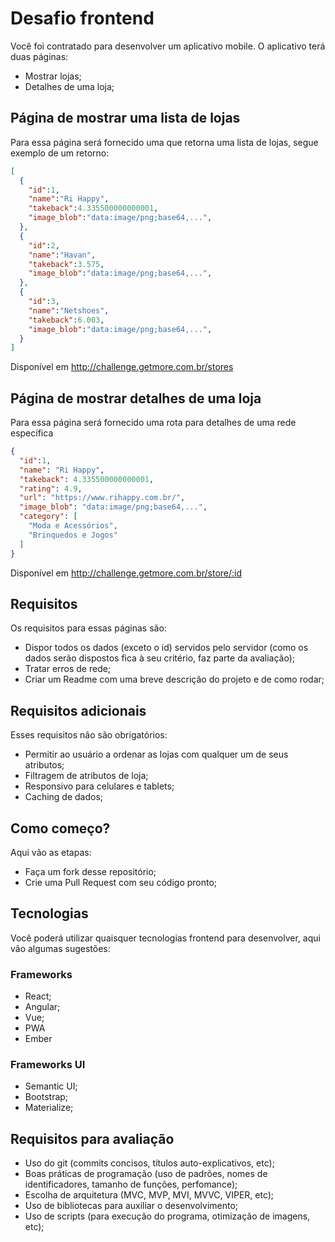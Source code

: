 # Desafio frontend    

Você foi contratado para desenvolver um aplicativo mobile. O aplicativo terá duas páginas:  

- Mostrar lojas;
- Detalhes de uma loja;

## Página de mostrar uma lista de lojas  
Para essa página será fornecido uma que retorna uma lista de lojas, segue exemplo de um retorno: 
```json  
[
  {
    "id":1,
    "name":"Ri Happy",
    "takeback":4.335500000000001,
    "image_blob":"data:image/png;base64,...",
  },
  {
    "id":2,
    "name":"Havan",
    "takeback":3.575,
    "image_blob":"data:image/png;base64,...",
  },
  {
    "id":3,
    "name":"Netshoes",
    "takeback":6.003,
    "image_blob":"data:image/png;base64,...",
  }
]
```
Disponível em http://challenge.getmore.com.br/stores

## Página de mostrar detalhes de uma loja 
Para essa página será fornecido uma rota para detalhes de uma rede específica
```json
{
  "id":1,
  "name": "Ri Happy",
  "takeback": 4.335500000000001,
  "rating": 4.9,
  "url": "https://www.rihappy.com.br/",
  "image_blob": "data:image/png;base64,...",
  "category": [
    "Moda e Acessórios",
    "Brinquedos e Jogos"
  ]
}
```
Disponível em http://challenge.getmore.com.br/store/:id

## Requisitos
Os requisitos para essas páginas são:
- Dispor todos os dados (exceto o id) servidos pelo servidor (como os dados serão dispostos fica à seu critério, faz parte da avaliação);
- Tratar erros de rede;
- Criar um Readme com uma breve descrição do projeto e de como rodar;

## Requisitos adicionais
Esses requisitos não são obrigatórios:
- Permitir ao usuário a ordenar as lojas com qualquer um de seus atributos;
- Filtragem de atributos de loja;
- Responsivo para celulares e tablets;
- Caching de dados;

## Como começo?
Aqui vão as etapas:
- Faça um fork desse repositório;
- Crie uma Pull Request com seu código pronto;

## Tecnologias
Você poderá utilizar quaisquer tecnologias frontend para desenvolver, aqui vão algumas sugestões:

### Frameworks
- React;
- Angular;
- Vue;
- PWA
- Ember

### Frameworks UI
- Semantic UI;
- Bootstrap;
- Materialize;

## Requisitos para avaliação
- Uso do git (commits concisos, títulos auto-explicativos, etc);
- Boas práticas de programação (uso de padrões, nomes de identificadores, tamanho de funções, perfomance);
- Escolha de arquitetura (MVC, MVP, MVI, MVVC, VIPER, etc);
- Uso de bibliotecas para auxiliar o desenvolvimento;
- Uso de scripts (para execução do programa, otimização de imagens, etc);
